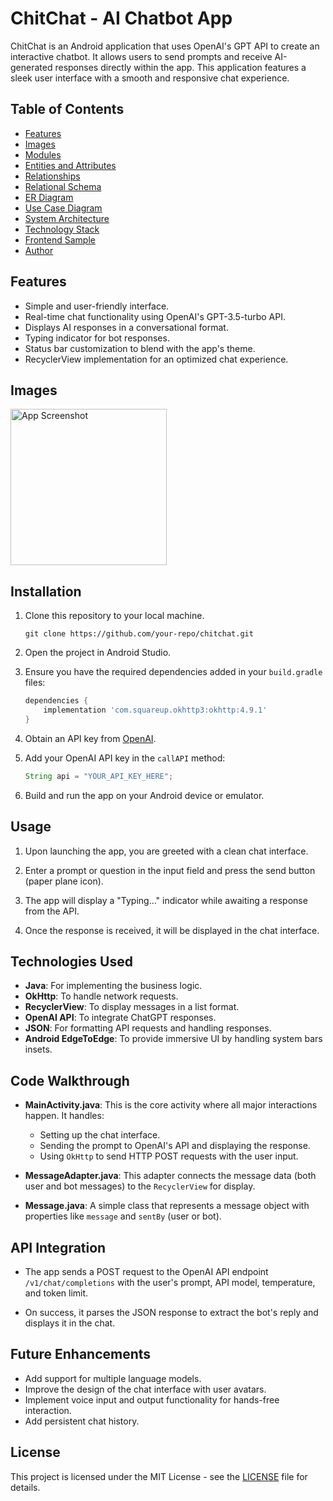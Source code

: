 # ChitChat - AI Chatbot App

ChitChat is an Android application that uses OpenAI's GPT API to create an interactive chatbot. It allows users to send prompts and receive AI-generated responses directly within the app. This application features a sleek user interface with a smooth and responsive chat experience.

## Table of Contents

- [Features](#features)
- [Images](#images)
- [Modules](#modules)
- [Entities and Attributes](#entities-and-attributes)
- [Relationships](#relationships)
- [Relational Schema](#relational-schema)
- [ER Diagram](#er-diagram)
- [Use Case Diagram](#use-case-diagram)
- [System Architecture](#system-architecture)
- [Technology Stack](#technology-stack)
- [Frontend Sample](#frontend-sample)
- [Author](#author)

## Features

- Simple and user-friendly interface.
- Real-time chat functionality using OpenAI's GPT-3.5-turbo API.
- Displays AI responses in a conversational format.
- Typing indicator for bot responses.
- Status bar customization to blend with the app's theme.
- RecyclerView implementation for an optimized chat experience.

## Images
<img src="screenshots/Screenshot_2024-08-26-17-45-43-05_9a3c0f303d55a4678b3df58d675dc03a.jpg" alt="App Screenshot" width="250"/>

## Installation

1. Clone this repository to your local machine.
   ```
   git clone https://github.com/your-repo/chitchat.git
   ```

2. Open the project in Android Studio.

3. Ensure you have the required dependencies added in your `build.gradle` files:
   ```gradle
   dependencies {
       implementation 'com.squareup.okhttp3:okhttp:4.9.1'
   }
   ```

4. Obtain an API key from [OpenAI](https://beta.openai.com/signup/).

5. Add your OpenAI API key in the `callAPI` method:
   ```java
   String api = "YOUR_API_KEY_HERE";
   ```

6. Build and run the app on your Android device or emulator.

## Usage

1. Upon launching the app, you are greeted with a clean chat interface.

2. Enter a prompt or question in the input field and press the send button (paper plane icon).

3. The app will display a "Typing..." indicator while awaiting a response from the API.

4. Once the response is received, it will be displayed in the chat interface.

## Technologies Used

- **Java**: For implementing the business logic.
- **OkHttp**: To handle network requests.
- **RecyclerView**: To display messages in a list format.
- **OpenAI API**: To integrate ChatGPT responses.
- **JSON**: For formatting API requests and handling responses.
- **Android EdgeToEdge**: To provide immersive UI by handling system bars insets.

## Code Walkthrough

- **MainActivity.java**: This is the core activity where all major interactions happen. It handles:
  - Setting up the chat interface.
  - Sending the prompt to OpenAI's API and displaying the response.
  - Using `OkHttp` to send HTTP POST requests with the user input.
  
- **MessageAdapter.java**: This adapter connects the message data (both user and bot messages) to the `RecyclerView` for display.

- **Message.java**: A simple class that represents a message object with properties like `message` and `sentBy` (user or bot).

## API Integration

- The app sends a POST request to the OpenAI API endpoint `/v1/chat/completions` with the user's prompt, API model, temperature, and token limit.

- On success, it parses the JSON response to extract the bot's reply and displays it in the chat.

## Future Enhancements

- Add support for multiple language models.
- Improve the design of the chat interface with user avatars.
- Implement voice input and output functionality for hands-free interaction.
- Add persistent chat history.

## License

This project is licensed under the MIT License - see the [LICENSE](LICENSE) file for details.
